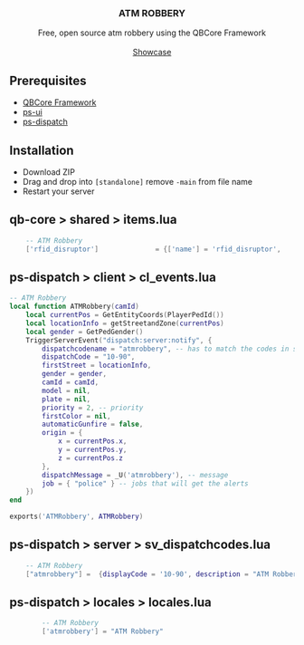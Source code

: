 <br />
  <h3 align="center">ATM ROBBERY</h3>

  <p align="center">
    Free, open source atm robbery using the QBCore Framework
    <br />
    <br />
    <a href="https://youtu.be/MQqkcDOHATU">Showcase</a>
  </p>
</p>

## Prerequisites

* [QBCore Framework](https://github.com/qbcore-framework)
* [ps-ui](https://github.com/Project-Sloth/ps-ui)
* [ps-dispatch](https://github.com/Project-Sloth/ps-dispatch)

## Installation

* Download ZIP
* Drag and drop into `[standalone]` remove `-main` from file name
* Restart your server

## qb-core > shared > items.lua
```lua
	-- ATM Robbery
	['rfid_disruptor']              = {['name'] = 'rfid_disruptor',               ['label'] = 'RFID Disruptor',        ['weight'] = 1000,         ['type'] = 'item',      ['image'] = 'rfid_disruptor.png',      ['unique'] = false,      ['useable'] = true,     ['shouldClose'] = false,   ['combinable'] = nil,   ['description'] = ' A Disruptor used for ATM firewalls'},
```

## ps-dispatch > client > cl_events.lua
```lua
-- ATM Robbery
local function ATMRobbery(camId)
    local currentPos = GetEntityCoords(PlayerPedId())
    local locationInfo = getStreetandZone(currentPos)
    local gender = GetPedGender()
    TriggerServerEvent("dispatch:server:notify", {
        dispatchcodename = "atmrobbery", -- has to match the codes in sv_dispatchcodes.lua so that it generates the right blip
        dispatchCode = "10-90",
        firstStreet = locationInfo,
        gender = gender,
        camId = camId,
        model = nil,
        plate = nil,
        priority = 2, -- priority
        firstColor = nil,
        automaticGunfire = false,
        origin = {
            x = currentPos.x,
            y = currentPos.y,
            z = currentPos.z
        },
        dispatchMessage = _U('atmrobbery'), -- message
        job = { "police" } -- jobs that will get the alerts
    })
end

exports('ATMRobbery', ATMRobbery)
```

## ps-dispatch > server > sv_dispatchcodes.lua
```lua
	-- ATM Robbery
	["atmrobbery"] =  {displayCode = '10-90', description = "ATM Robbery In Progress", radius = 0, recipientList = {'police'}, blipSprite = 500, blipColour = 1, blipScale = 1.5, blipLength = 2, sound = "Lose_1st", sound2 = "GTAO_FM_Events_Soundset", offset = "false", blipflash = "false"},
```

## ps-dispatch > locales > locales.lua
```lua
        -- ATM Robbery
        ['atmrobbery'] = "ATM Robbery"
```
